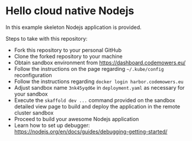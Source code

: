 # Hello cloud native Nodejs

In this example skeleton Nodejs application is provided.

Steps to take with this repository:

* Fork this repository to your personal GitHub
* Clone the forked repository to your machine
* Obtain sandbox environment from https://dashboard.codemowers.eu/
* Follow the instructions on the page regarding `~/.kube/config` reconfiguration
* Follow the instructions regarding `docker login harbor.codemowers.eu`
* Adjust sandbox name `3nk45yqd6e` in `deployment.yaml` as necessary for your sandbox
* Execute the `skaffold dev ...` command provided on the sandbox detailed view
  page to build and deploy the application in the remote cluster sandbox
* Proceed to build your awesome Nodejs application
* Learn how to set up debugger: https://nodejs.org/en/docs/guides/debugging-getting-started/
